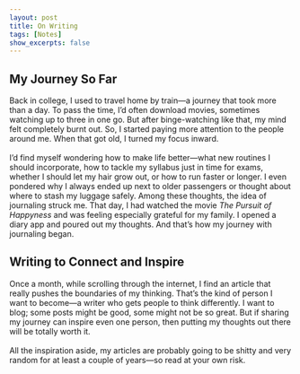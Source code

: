 ```yaml
---
layout: post
title: On Writing
tags: [Notes]
show_excerpts: false
---
```


## My Journey So Far
Back in college, I used to travel home by train—a journey that took more than a day. To pass the time, I’d often download movies, sometimes watching up to three in one go. But after binge-watching like that, my mind felt completely burnt out. So, I started paying more attention to the people around me. When that got old, I turned my focus inward.
<br><br>
I’d find myself wondering how to make life better—what new routines I should incorporate, how to tackle my syllabus just in time for exams, whether I should let my hair grow out, or how to run faster or longer. I even pondered why I always ended up next to older passengers or thought about where to stash my luggage safely. Among these thoughts, the idea of journaling struck me. That day, I had watched the movie *The Pursuit of Happyness* and was feeling especially grateful for my family. I opened a diary app and poured out my thoughts. And that’s how my journey with journaling began.

## Writing to Connect and Inspire
Once a month, while scrolling through the internet, I find an article that really pushes the boundaries of my thinking. That’s the kind of person I want to become—a writer who gets people to think differently. I want to blog; some posts might be good, some might not be so great. But if sharing my journey can inspire even one person, then putting my thoughts out there will be totally worth it. 
<br><br>
All the inspiration aside, my articles are probably going to be shitty and very random for at least a couple of years—so read at your own risk.